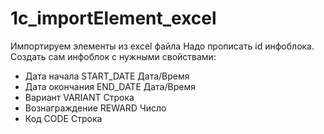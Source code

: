 # 1c_importElement_excel
Импортируем элементы из excel файла
Надо прописать id инфоблока. Создать сам инфоблок с нужными свойствами:
<ul>
<li>Дата начала	START_DATE	Дата/Время	</li>
<li>Дата окончания	END_DATE	Дата/Время	</li>
<li>Вариант	VARIANT	Строка	</li>
<li>Вознаграждение	REWARD	Число</li>
<li>Код	CODE	Строка	</li>
</ul>






